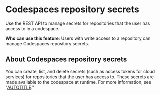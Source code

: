 # Codespaces repository secrets

Use the REST API to manage secrets for repositories that the user has access to in a codespace.

**Who can use this feature**: Users with write access to a repository can manage Codespaces repository secrets.

## About Codespaces repository secrets

You can create, list, and delete secrets (such as access tokens for cloud services) for repositories that the user has access to. These secrets are made available to the codespace at runtime. For more information, see "[AUTOTITLE](/codespaces/managing-your-codespaces/managing-secrets-for-your-codespaces)."
